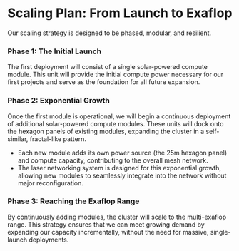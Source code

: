 # Scaling Plan: From Launch to Exaflop

Our scaling strategy is designed to be phased, modular, and resilient.

### **Phase 1: The Initial Launch**
The first deployment will consist of a single solar-powered compute module. This unit will provide the initial compute power necessary for our first projects and serve as the foundation for all future expansion.

### **Phase 2: Exponential Growth**
Once the first module is operational, we will begin a continuous deployment of additional solar-powered compute modules. These units will dock onto the hexagon panels of existing modules, expanding the cluster in a self-similar, fractal-like pattern.

* Each new module adds its own power source (the 25m hexagon panel) and compute capacity, contributing to the overall mesh network.
* The laser networking system is designed for this exponential growth, allowing new modules to seamlessly integrate into the network without major reconfiguration.

### **Phase 3: Reaching the Exaflop Range**
By continuously adding modules, the cluster will scale to the multi-exaflop range. This strategy ensures that we can meet growing demand by expanding our capacity incrementally, without the need for massive, single-launch deployments.
